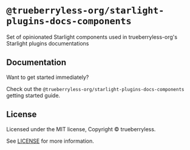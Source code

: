 # `@trueberryless-org/starlight-plugins-docs-components`

Set of opinionated Starlight components used in trueberryless-org&#39;s Starlight plugins documentations

## Documentation

Want to get started immediately?

Check out the `@trueberryless-org/starlight-plugins-docs-components` getting started guide.

## License

Licensed under the MIT license, Copyright © trueberryless.

See [LICENSE](/LICENSE) for more information.
